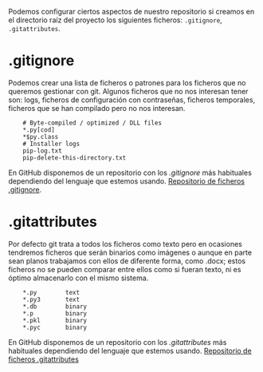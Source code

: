 Podemos configurar ciertos aspectos de nuestro repositorio si creamos en el directorio raíz del proyecto los siguientes ficheros: `.gitignore`, `.gitattributes`.

# .gitignore
Podemos crear una lista de ficheros o patrones para los ficheros que no queremos gestionar con git. Algunos ficheros que no nos interesan tener son: logs, ficheros de configuración con contraseñas, ficheros temporales, ficheros que se han compilado pero no nos interesan.

```    
    # Byte-compiled / optimized / DLL files
    *.py[cod]
    *$py.class
    # Installer logs
    pip-log.txt
    pip-delete-this-directory.txt
```

En GitHub disponemos de un repositorio con los _.gitignore_ más habituales dependiendo del lenguaje que estemos usando. [Repositorio de ficheros .gitignore](https://github.com/github/gitignore).

# .gitattributes
Por defecto git trata a todos los ficheros como texto pero en ocasiones tendremos ficheros que serán binarios como imágenes o aunque en parte sean planos trabajamos con ellos de diferente forma, como .docx; estos ficheros no se pueden comparar entre ellos como si fueran texto, ni es óptimo almacenarlo con el mismo sistema.

```
    *.py 		text
    *.py3 		text
    *.db		binary
    *.p 		binary
    *.pkl 		binary
    *.pyc 		binary
```    
En GitHub disponemos de un repositorio con los _.gitattributes_ más habituales dependiendo del lenguaje que estemos usando. [Repositorio de ficheros .gitattributes](https://github.com/alexkaratarakis/gitattributes)
